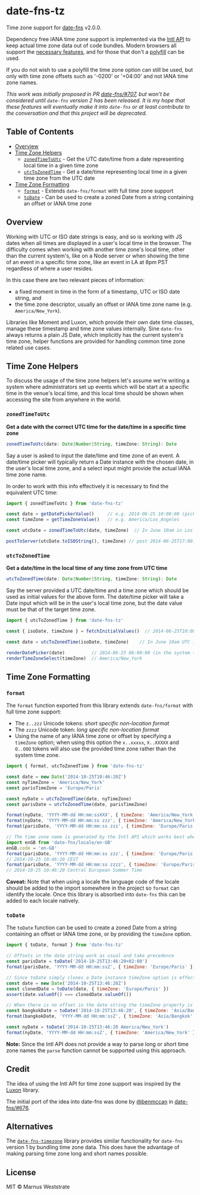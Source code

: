 # date-fns-tz

Time zone support for [date-fns](https://date-fns.org/) v2.0.0.

Dependency free IANA time zone support is implemented via the
[Intl API](https://developer.mozilla.org/en-US/docs/Web/JavaScript/Reference/Global_Objects/Intl) to keep 
actual time zone data out of code bundles. Modern browsers all support the 
[necessary features](https://developer.mozilla.org/en-US/docs/Web/JavaScript/Reference/Global_Objects/DateTimeFormat#Browser_compatibility),
and for those that don't a [polyfill](https://github.com/yahoo/date-time-format-timezone) can be used.

If you do not wish to use a polyfill the time zone option can still be used, but only with
time zone offsets such as '-0200' or '+04:00' and not IANA time zone names.

*This work was initially proposed in PR [date-fns/#707](https://github.com/date-fns/date-fns/pull/707), but won't
be considered until `date-fns` version 2 has been released. It is my hope that these features will eventually 
make it into `date-fns` or at least contribute to the conversation and that this project will be deprecated.* 

## Table of Contents

- [Overview](#overview)
- [Time Zone Helpers](#time-zone-helpers)
    - [`zonedTimeToUtc`](#zonedtimetoutc) - Get the UTC date/time from a date representing local time in a given time zone
    - [`utcToZonedTime`](#utctozonedtime) - Get a date/time representing local time in a given time zone from the UTC date
- [Time Zone Formatting](#time-zone-formatting)
    - [`format`](#format) - Extends `date-fns/format` with full time zone support
    - [`toDate`](#todate) - Can be used to create a zoned Date from a string containing an offset or IANA time zone

## Overview

Working with UTC or ISO date strings is easy, and so is working with JS dates when all times
are displayed in a user's local time in the browser. The difficulty comes when working with another 
time zone's local time, other than the current system's, like on a Node server or when showing the time 
of an event in a specific time zone, like an event in LA at 8pm PST regardless of where a user resides.

In this case there are two relevant pieces of information: 
 - a fixed moment in time in the form of a timestamp, UTC or ISO date string, and
 - the time zone descriptor, usually an offset or IANA time zone name (e.g. `America/New_York`).

Libraries like Moment and Luxon, which provide their own date time classes, manage these timestamp and time 
zone values internally. Sine `date-fns` always returns a plain JS Date, which implicitly has the current 
system's time zone, helper functions are provided for handling common time zone related use cases. 

## Time Zone Helpers

To discuss the usage of the time zone helpers let's assume we're writing a system where administrators set
up events which will be start at a specific time in the venue's local time, and this local time should be 
shown when accessing the site from anywhere in the world.

### `zonedTimeToUtc`

**Get a date with the correct UTC time for the date/time in a specific time zone**

```js
zonedTimeToUtc(date: Date|Number|String, timeZone: String): Date
```

Say a user is asked to input the date/time and time zone of an event. A date/time picker will typically 
return a Date instance with the chosen date, in the user's local time zone, and a select input might 
provide the actual IANA time zone name. 

In order to work with this info effectively it is necessary to find the equivalent UTC time:

```javascript
import { zonedTimeToUtc } from 'date-fns-tz'

const date = getDatePickerValue()     // e.g. 2014-06-25 10:00:00 (picked in any time zone) 
const timeZone = getTimeZoneValue()   // e.g. America/Los_Angeles

const utcDate = zonedTimeToUtc(date, timeZone)  // In June 10am in Los Angeles is 5pm UTC

postToServer(utcDate.toISOString(), timeZone) // post 2014-06-25T17:00:00.000Z, America/Los_Angeles
```

### `utcToZonedTime`

**Get a date/time in the local time of any time zone from UTC time**

```js
utcToZonedTime(date: Date|Number|String, timeZone: String): Date
```

Say the server provided a UTC date/time and a time zone which should be used as initial values for the above form.
The date/time picker will take a Date input which will be in the user's local time zone, but the date value 
must be that of the target time zone.

```javascript
import { utcToZonedTime } from 'date-fns-tz'

const { isoDate, timeZone } = fetchInitialValues()  // 2014-06-25T10:00:00.000Z, America/New_York

const date = utcToZonedTime(isoDate, timeZone)    // In June 10am UTC is 6am in New York (-04:00)

renderDatePicker(date)          // 2014-06-25 06:00:00 (in the system time zone)
renderTimeZoneSelect(timeZone)  // America/New_York
```

## Time Zone Formatting

### `format`

The `format` function exported from this library extends `date-fns/format` with full time zone support:

- The `z..zzz` Unicode tokens: *short specific non-location format*
- The `zzzz` Unicode token: *long specific non-location format*
- Using the name of any IANA time zone or offset by specifying a `timeZone` option;
  when using this option the `x..xxxxx`, `X..XXXXX` and `O..OOO` tokens will also use the provided
  time zone rather than the system time zone.

```javascript
import { format, utcToZonedTime } from 'date-fns-tz'

const date = new Date('2014-10-25T10:46:20Z')
const nyTimeZone = 'America/New_York'
const parisTimeZone = 'Europe/Paris'

const nyDate = utcToZonedTime(date, nyTimeZone)
const parisDate = utcToZonedTime(date, parisTimeZone)

format(nyDate, 'YYYY-MM-dd HH:mm:ssXXX', { timeZone: 'America/New_York' })  // 2014-10-25 06:46:20-04:00
format(nyDate, 'YYYY-MM-dd HH:mm:ss zzz', { timeZone: 'America/New_York' }) // 2014-10-25 06:46:20 EST
format(parisDate, 'YYYY-MM-dd HH:mm:ss zzz', { timeZone: 'Europe/Paris' })  // 2014-10-25 10:46:20 GMT+2

// The time zone name is generated by the Intl API which works best when a locale is also provided
import enGB from 'date-fns/locale/en-GB'
enGB.code = 'en-GB'
format(parisDate, 'YYYY-MM-dd HH:mm:ss zzz', { timeZone: 'Europe/Paris', locale: enGB }) 
// 2014-10-25 10:46:20 CEST
format(parisDate, 'YYYY-MM-dd HH:mm:ss zzzz', { timeZone: 'Europe/Paris', locale: enGB }) 
// 2014-10-25 10:46:20 Central European Summer Time
```

**Caveat:** Note that when using a locale the language code of the locale should be added to the import
somewhere in the project so `format` can identify the locale. Once this library is absorbed into `date-fns`
this can be added to each locale natively.

### `toDate`

The `toDate` function can be used to create a zoned Date from a string containing an offset or IANA 
time zone, or by providing the `timeZone` option.

```javascript
import { toDate, format } from 'date-fns-tz'

// Offsets in the date string work as usual and take precedence
const parisDate = toDate('2014-10-25T13:46:20+02:00')
format(parisDate, 'YYYY-MM-dd HH:mm:ssZ', { timeZone: 'Europe/Paris' }) // 2014-10-25 13:46:20+02:00

// Since toDate simply clones a Date instance timeZone option is effectively ignored in this case
const date = new Date('2014-10-25T13:46:20Z')
const clonedDate = toDate(date, { timeZone: 'Europe/Paris' })
assert(date.valueOf() === clonedDate.valueOf())

// When there is no offset in the date string the timeZone property is used
const bangkokDate = toDate('2014-10-25T13:46:20', { timeZone: 'Asia/Bangkok' })
format(bangkokDate, 'YYYY-MM-dd HH:mm:ssZ', { timeZone: 'Asia/Bangkok' }) // 2014-10-25 13:46:20+07:00

const nyDate = toDate('2014-10-25T13:46:20 America/New_York')
format(nyDate, 'YYYY-MM-dd HH:mm:ssZ', { timeZone: 'America/New_York' }) // 2014-10-25 13:46:20-04:00
```

**Note:** Since the Intl API does not provide a way to parse long or short time zone names the `parse`
function cannot be supported using this approach.

## Credit

The idea of using the Intl API for time zone support was inspired by the [Luxon](https://github.com/moment/luxon)
library. 

The initial port of the idea into date-fns was done by [@benmccan](https://github.com/benmccann) in 
[date-fns/#676](https://github.com/date-fns/date-fns/pull/676).

## Alternatives

The [`date-fns-timezone`](https://github.com/prantlf/date-fns-timezone) library provides similar functionality
for `date-fns` version 1 by bundling time zone data. This does have the advantage of making parsing time zone 
long and short names possible.

## License

MIT © Marnus Weststrate
